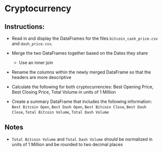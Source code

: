 # Cryptocurrency

## Instructions:

* Read in and display the DataFrames for the files `bitcoin_cash_price.csv` and `dash_price.csv`.

* Merge the two DataFrames together based on the Dates they share

    * Use an inner join

* Rename the columns within the newly merged DataFrame so that the headers are more descriptive

* Calculate the following for both cryptocurrencies: Best Opening Price, Best Closing Price, Total Volume in units of 1 Million

* Create a summary DataFrame that includes the following information: `Best Bitcoin Open`, `Best Dash Open`, `Best Bitcoin Close`, `Best Dash Close`, `Total Bitcoin Volume`, `Total Dash Volume`

## Notes

* `Total Bitcoin Volume` and `Total Dash Volume` should be normalized in units of 1 Million and be rounded to two decimal places